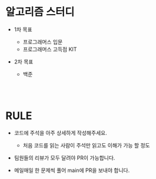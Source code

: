 # 알고리즘 스터디
  - 1차 목표
    - 프로그래머스 입문
    - 프로그래머스 고득점 KIT
  
  
  - 2차 목표
    - 백준 
    

<br><br>

# RULE

- 코드에 주석을 아주 상세하게 작성해주세요.
  - 처음 코드를 읽는 사람이 주석만 읽고도 이해가 가능 할 정도
    
- 팀원들의 리뷰가 모두 달려야 PR이 가능합니다.
  
- 메일매일 한 문제씩 풀어 main에 PR을 보내야 합니다.
